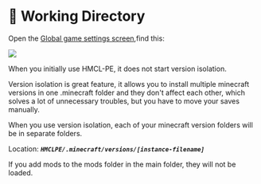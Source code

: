 # 📁 Working Directory

Open the [Global game settings screen](./),find this:

![](../../.gitbook/assets/Screenshot\_2022-08-14-15-25-55-71\_d17cc25ab2657fb.jpg)

When you initially use HMCL-PE, it does not start version isolation.

Version isolation is great feature, it allows you to install multiple minecraft versions in one .minecraft folder and they don't affect each other, which solves a lot of unnecessary troubles, but you have to move your saves manually.

When you use version isolation, each of your minecraft version folders will be in separate folders.

Location: _**`HMCLPE/.minecraft/versions/[instance-filename]`**_

If you add mods to the mods folder in the main folder, they will not be loaded.

